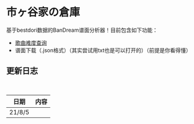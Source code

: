 # 市ヶ谷家の倉庫
基于bestdori数据的BanDream谱面分析器！目前包含如下功能：
- [歌曲难度查询](歌曲信息/歌曲难度表.md)
- 谱面下载（.json格式）（其实尝试用txt也是可以打开的）（前提是你看得懂）



## 更新日志
<br>

|日期|内容|
|:--:|----|
|21/8/5||
